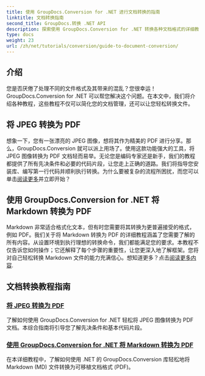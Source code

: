 ```yaml
---
title: 使用 GroupDocs.Conversion for .NET 进行文档转换的指南
linktitle: 文档转换指南
second_title: GroupDocs.转换 .NET API
description: 探索使用 GroupDocs.Conversion for .NET 转换各种文档格式的详细教程，并简化您的文件管理流程。
type: docs
weight: 23
url: /zh/net/tutorials/conversion/guide-to-document-conversion/
---
```

## 介绍

您是否厌倦了处理不同的文件格式及其带来的混乱？您很幸运！GroupDocs.Conversion for .NET 可以帮您解决这个问题。在本文中，我们将介绍各种教程，这些教程不仅可以简化您的文档管理，还可以让您轻松转换文件。

## 将 JPEG 转换为 PDF

想象一下，您有一张漂亮的 JPEG 图像，想将其作为精美的 PDF 进行分享。那么，GroupDocs.Conversion 就可以派上用场了。使用这款功能强大的工具，将 JPEG 图像转换为 PDF 文档轻而易举。无论您是编码专家还是新手，我们的教程都提供了所有先决条件和必要的代码片段，让您走上正确的道路。我们将指导您安装库、编写第一行代码并顺利执行转换。为什么要被复杂的流程所困扰，而您可以单击[阅读更多](./converting-jpeg-to-pdf/)并立即开始？

## 使用 GroupDocs.Conversion for .NET 将 Markdown 转换为 PDF

Markdown 非常适合格式化文本，但有时您需要将其转换为更普遍接受的格式，例如 PDF。我们关于将 Markdown 转换为 PDF 的详细教程涵盖了您需要了解的所有内容。从设置环境到执行理想的转换命令，我们都能满足您的要求。本教程不仅告诉您如何操作；它还解释了每个步骤的重要性，让您更深入地了解框架。您将对自己轻松转换 Markdown 文件的能力充满信心。想知道更多？点击[阅读更多内容](./convert-markdown-to-pdf/).

## 文档转换教程指南
### [将 JPEG 转换为 PDF](./converting-jpeg-to-pdf/)
了解如何使用 GroupDocs.Conversion for .NET 轻松将 JPEG 图像转换为 PDF 文档。本综合指南将引导您了解先决条件和基本代码片段。
### [使用 GroupDocs.Conversion for .NET 将 Markdown 转换为 PDF](./convert-markdown-to-pdf/)
在本详细教程中，了解如何使用 .NET 的 GroupDocs.Conversion 库轻松地将 Markdown (MD) 文件转换为可移植文档格式 (PDF)。
